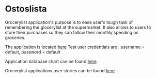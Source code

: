 #  Ostoslista

Grocerylist application's purpose is to ease user's tough task of remembering the glocerylist at the supermarket. It also allows to users to store their purchases so they can follow their monthly spending on groceries.

The application is located [here](https://grocerylist-demo.herokuapp.com/)
Test user credentials are : username = default, password = default

Application database chart can be found [here](https://github.com/MiikaProject/Ostoslista/blob/master/documentation/database_diagram.png).

Grocerylist applications user stories can be found [here](https://github.com/MiikaProject/Ostoslista/blob/master/documentation/userstories.md)